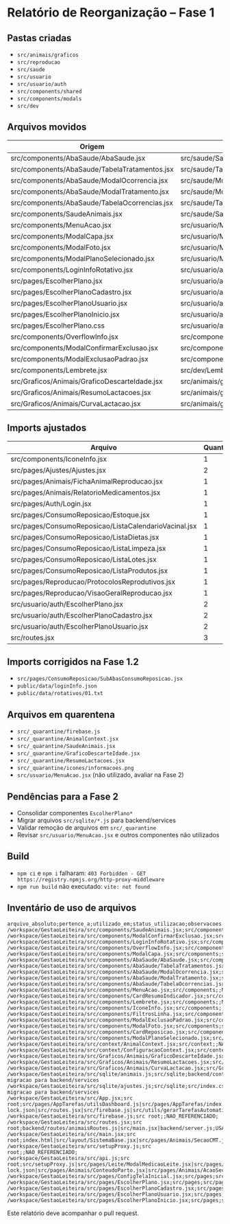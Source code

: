 # Relatório de Reorganização – Fase 1

## Pastas criadas
- `src/animais/graficos`
- `src/reproducao`
- `src/saude`
- `src/usuario`
- `src/usuario/auth`
- `src/components/shared`
- `src/components/modals`
- `src/dev`

## Arquivos movidos
| Origem | Destino | Status |
| ------ | ------- | ------ |
| src/components/AbaSaude/AbaSaude.jsx | src/saude/Saude.jsx | migrado |
| src/components/AbaSaude/TabelaTratamentos.jsx | src/saude/TabelaTratamentos.jsx | migrado |
| src/components/AbaSaude/ModalOcorrencia.jsx | src/saude/ModalOcorrencia.jsx | migrado |
| src/components/AbaSaude/ModalTratamento.jsx | src/saude/ModalTratamento.jsx | migrado |
| src/components/AbaSaude/TabelaOcorrencias.jsx | src/saude/TabelaOcorrencias.jsx | migrado |
| src/components/SaudeAnimais.jsx | src/saude/SaudeAnimais.jsx | migrado |
| src/components/MenuAcao.jsx | src/usuario/MenuAcao.jsx | migrado |
| src/components/ModalCapa.jsx | src/usuario/ModalCapa.jsx | migrado |
| src/components/ModalFoto.jsx | src/usuario/ModalFoto.jsx | migrado |
| src/components/ModalPlanoSelecionado.jsx | src/usuario/ModalPlanoSelecionado.jsx | migrado |
| src/components/LoginInfoRotativo.jsx | src/usuario/auth/LoginInfoRotativo.jsx | migrado |
| src/pages/EscolherPlano.jsx | src/usuario/auth/EscolherPlano.jsx | migrado |
| src/pages/EscolherPlanoCadastro.jsx | src/usuario/auth/EscolherPlanoCadastro.jsx | migrado |
| src/pages/EscolherPlanoUsuario.jsx | src/usuario/auth/EscolherPlanoUsuario.jsx | migrado |
| src/pages/EscolherPlanoInicio.jsx | src/usuario/auth/EscolherPlanoInicio.jsx | migrado |
| src/pages/EscolherPlano.css | src/usuario/auth/EscolherPlano.css | migrado |
| src/components/OverflowInfo.jsx | src/components/shared/OverflowInfo.jsx | migrado |
| src/components/ModalConfirmarExclusao.jsx | src/components/modals/ModalConfirmarExclusao.jsx | migrado |
| src/components/ModalExclusaoPadrao.jsx | src/components/modals/ModalExclusaoPadrao.jsx | migrado |
| src/components/Lembrete.jsx | src/dev/Lembrete.jsx | migrado |
| src/Graficos/Animais/GraficoDescarteIdade.jsx | src/animais/graficos/GraficoDescarteIdade.jsx | migrado |
| src/Graficos/Animais/ResumoLactacoes.jsx | src/animais/graficos/ResumoLactacoes.jsx | migrado |
| src/Graficos/Animais/CurvaLactacao.jsx | src/animais/graficos/CurvaLactacao.jsx | migrado |

## Imports ajustados
| Arquivo | Quantidade |
| ------- | ---------- |
| src/components/IconeInfo.jsx | 1 |
| src/pages/Ajustes/Ajustes.jsx | 2 |
| src/pages/Animais/FichaAnimalReproducao.jsx | 1 |
| src/pages/Animais/RelatorioMedicamentos.jsx | 1 |
| src/pages/Auth/Login.jsx | 1 |
| src/pages/ConsumoReposicao/Estoque.jsx | 1 |
| src/pages/ConsumoReposicao/ListaCalendarioVacinal.jsx | 1 |
| src/pages/ConsumoReposicao/ListaDietas.jsx | 1 |
| src/pages/ConsumoReposicao/ListaLimpeza.jsx | 1 |
| src/pages/ConsumoReposicao/ListaLotes.jsx | 1 |
| src/pages/ConsumoReposicao/ListaProdutos.jsx | 1 |
| src/pages/Reproducao/ProtocolosReprodutivos.jsx | 1 |
| src/pages/Reproducao/VisaoGeralReproducao.jsx | 1 |
| src/usuario/auth/EscolherPlano.jsx | 2 |
| src/usuario/auth/EscolherPlanoCadastro.jsx | 2 |
| src/usuario/auth/EscolherPlanoUsuario.jsx | 2 |
| src/routes.jsx | 3 |

## Imports corrigidos na Fase 1.2
- `src/pages/ConsumoReposicao/SubAbasConsumoReposicao.jsx`
- `public/data/loginInfo.json`
- `public/data/rotativos/01.txt`

## Arquivos em quarentena
- `src/_quarantine/firebase.js`
- `src/_quarantine/AnimalContext.jsx`
- `src/_quarantine/SaudeAnimais.jsx`
- `src/_quarantine/GraficoDescarteIdade.jsx`
- `src/_quarantine/ResumoLactacoes.jsx`
- `src/_quarantine/icones/informacoes.png`
- `src/usuario/MenuAcao.jsx` (não utilizado, avaliar na Fase 2)

## Pendências para a Fase 2
- Consolidar componentes `EscolherPlano*`
- Migrar arquivos `src/sqlite/*.js` para backend/services
- Validar remoção de arquivos em `src/_quarantine`
- Revisar `src/usuario/MenuAcao.jsx` e outros componentes não utilizados

## Build
- `npm ci` e `npm i` falharam: `403 Forbidden - GET https://registry.npmjs.org/http-proxy-middleware`
- `npm run build` não executado: `vite: not found`

## Inventário de uso de arquivos

```csv
arquivo_absoluto;pertence_a;utilizado_em;status_utilizacao;observacoes
/workspace/GestaoLeiteira/src/components/SaudeAnimais.jsx;src/components;;NAO_REFERENCIADO;
/workspace/GestaoLeiteira/src/components/ModalConfirmarExclusao.jsx;src/components;src/pages/ConsumoReposicao/ListaCalendarioVacinal.jsx|src/components/ModalExclusaoPadrao.jsx|src/pages/Animais/RelatorioMedicamentos.jsx|src/pages/Animais/FichaAnimalReproducao.jsx|src/pages/Reproducao/ProtocolosReprodutivos.jsx;USADO;
/workspace/GestaoLeiteira/src/components/LoginInfoRotativo.jsx;src/components;src/pages/Auth/Login.jsx;USADO;
/workspace/GestaoLeiteira/src/components/OverflowInfo.jsx;src/components;src/pages/Reproducao/VisaoGeralReproducao.jsx;USADO;
/workspace/GestaoLeiteira/src/components/ModalCapa.jsx;src/components;src/pages/Ajustes/Ajustes.jsx;USADO;
/workspace/GestaoLeiteira/src/components/AbaSaude/AbaSaude.jsx;src/components;;NAO_REFERENCIADO;
/workspace/GestaoLeiteira/src/components/AbaSaude/TabelaTratamentos.jsx;src/components;src/components/AbaSaude/AbaSaude.jsx|src/pages/Saude/TabelaTratamentos.jsx;USADO;
/workspace/GestaoLeiteira/src/components/AbaSaude/ModalOcorrencia.jsx;src/components;src/components/AbaSaude/AbaSaude.jsx|src/pages/Saude/ModalOcorrencia.jsx;USADO;
/workspace/GestaoLeiteira/src/components/AbaSaude/ModalTratamento.jsx;src/components;src/components/AbaSaude/AbaSaude.jsx|src/pages/Saude/ModalTratamento.jsx;USADO;
/workspace/GestaoLeiteira/src/components/AbaSaude/TabelaOcorrencias.jsx;src/components;src/pages/Saude/TabelaOcorrencias.jsx|src/components/AbaSaude/AbaSaude.jsx;USADO;
/workspace/GestaoLeiteira/src/components/MenuAcao.jsx;src/components;;NAO_REFERENCIADO;
/workspace/GestaoLeiteira/src/components/CardResumoIndicador.jsx;src/components;;NAO_REFERENCIADO;
/workspace/GestaoLeiteira/src/components/Lembrete.jsx;src/components;;NAO_REFERENCIADO;
/workspace/GestaoLeiteira/src/components/IconeInfo.jsx;src/components;;NAO_REFERENCIADO;
/workspace/GestaoLeiteira/src/components/FiltrosLinha.jsx;src/components;;NAO_REFERENCIADO;
/workspace/GestaoLeiteira/src/components/ModalExclusaoPadrao.jsx;src/components;src/pages/ConsumoReposicao/ListaLotes.jsx|src/pages/ConsumoReposicao/ListaLimpeza.jsx|src/pages/ConsumoReposicao/ListaDietas.jsx|src/pages/ConsumoReposicao/Estoque.jsx|src/pages/ConsumoReposicao/ListaProdutos.jsx;USADO;
/workspace/GestaoLeiteira/src/components/ModalFoto.jsx;src/components;src/pages/Ajustes/Ajustes.jsx;USADO;
/workspace/GestaoLeiteira/src/components/CardReposicao.jsx;src/components;;NAO_REFERENCIADO;
/workspace/GestaoLeiteira/src/components/ModalPlanoSelecionado.jsx;src/components;src/pages/EscolherPlanoCadastro.jsx|src/pages/EscolherPlanoUsuario.jsx;USADO;
/workspace/GestaoLeiteira/src/context/AnimalContext.jsx;src/context;;NAO_REFERENCIADO;
/workspace/GestaoLeiteira/src/context/ConfiguracaoContext.jsx;src/context;src/pages/Ajustes/SecaoIdentidade.jsx|src/pages/Ajustes/SecaoPermissoes.jsx|src/pages/Ajustes/SecaoPreferenciasGerais.jsx|src/pages/Ajustes/SecaoConfiguracoesVisuais.jsx|src/pages/Ajustes/SecaoNotificacoes.jsx|src/pages/Ajustes/Ajustes.jsx|src/main.jsx|src/layout/NavegacaoPrincipal.jsx|src/pages/Animais/SubAbasAnimais.jsx|src/pages/Relatorios/SubAbasRelatorios.jsx|src/pages/Reproducao/SubAbasReproducao.jsx|src/pages/Saude/SubAbasSaude.jsx|src/pages/ConsumoReposicao/SubAbasConsumoReposicao.jsx;USADO;
/workspace/GestaoLeiteira/src/Graficos/Animais/GraficoDescarteIdade.jsx;src/Graficos;;NAO_REFERENCIADO;
/workspace/GestaoLeiteira/src/Graficos/Animais/ResumoLactacoes.jsx;src/Graficos;;NAO_REFERENCIADO;
/workspace/GestaoLeiteira/src/Graficos/Animais/CurvaLactacao.jsx;src/Graficos;src/pages/Animais/GraficoCurvaLactacao.jsx|src/pages/Animais/FichaAnimalLeite.jsx;USADO;
/workspace/GestaoLeiteira/src/sqlite/animais.js;src/sqlite;backend/controllers/animaisController.js|backend/routes/animaisRoutes.js|backend/routes/rotasExtras.js|backend/routes/adminRoutes.js|src/pages/Saude/AlertasSaude.jsx|src/pages/Leite/ModalMedicaoLeite.jsx|src/pages/Saude/ModalTratamento.jsx|src/pages/Saude/ModalOcorrencia.jsx|src/pages/Leite/ControleLeiteiro.jsx|src/pages/Leite/AbaCCS.jsx|src/pages/Saude/AlertaSaude.jsx|src/pages/Leite/AbaRegistroCMT.jsx|src/pages/Saude/Saude.jsx|backend/server.js|src/pages/AppTarefas/utilsDashboard.js|src/pages/AppTarefas/DashboardAlertas.jsx|src/pages/AppTarefas/DashboardEventos.jsx|src/pages/AppTarefas/DashboardCards.jsx|backend/db.js|src/pages/AppTarefas/index.jsx|src/pages/AppTarefas/DashboardGraficos.jsx|src/pages/AppTarefas/componentes/GraficosRepro.jsx|backend/models/Produtor.js|src/pages/AppTarefas/componentes/InsightsInteligentes.jsx|backend/models/animaisModel.js|backend/models/eventosModel.js|src/pages/ConsumoReposicao/CadastroDietas.jsx|backend/services/reproducaoService.js|src/pages/ConsumoReposicao/ModalInfoLote.jsx|src/pages/Animais/ModalCadastroBezerro.jsx|src/pages/Animais/PainelLateralCadastro.jsx|src/pages/Animais/ConteudoExportarDados.jsx|src/pages/Animais/ConteudoInativas.jsx|src/pages/ConsumoReposicao/ModalExamesSanitarios.jsx|src/pages/Animais/AcaoParto.jsx|src/pages/Animais/ConteudoSaidaAnimal.jsx|src/pages/Animais/ConteudoParto.jsx|src/pages/Animais/ConteudoEntradaAnimal.jsx|src/pages/Animais/index.jsx|src/pages/Animais/utilsAnimais.js|src/pages/Animais/ConteudoSecagem.jsx|src/layout/NavegacaoPrincipal.jsx|src/pages/Animais/ModalEditarAnimal.jsx|src/pages/Animais/ConteudoImportarPDF.jsx|src/pages/Animais/ConteudoRelatorio.jsx|src/pages/Animais/CadastroBasicoAnimal.jsx|src/Graficos/Animais/GraficoDescarteIdade.jsx|src/pages/Relatorios/RelatorioReprodutivo.jsx|src/pages/Relatorios/RelatorioMovimentacaoAnimais.jsx|src/components/SaudeAnimais.jsx|src/routes.jsx|src/utils/verificarAlertaEstoque.js|src/context/AnimalContext.jsx|src/utils/apiFuncoes.js|src/pages/Reproducao/ProtocolosReprodutivos.jsx|src/utils/gerarTarefasAutomaticas.js|src/pages/Reproducao/utilsReproducao.js|src/utils/historico.js|src/pages/Reproducao/VisaoGeralReproducao.jsx|src/utils/gerarEventosCalendario.js|src/utils/registroReproducao.js|src/utils/cacheAnimais.js|src/pages/Calendario/CalendarioAtividades.jsx;USADO;avaliar migracao para backend/services
/workspace/GestaoLeiteira/src/sqlite/ajustes.js;src/sqlite;src/index.css|src/utils/verificarAlertaEstoque.js|src/utils/configUsuario.js|src/routes.jsx|src/layout/NavegacaoPrincipal.jsx|backend/routes/mockRoutes.js|src/pages/ConsumoReposicao/AjustesEstoque.jsx;USADO;avaliar migracao para backend/services
/workspace/GestaoLeiteira/src/App.jsx;src root;src/pages/AppTarefas/utilsDashboard.js|src/pages/AppTarefas/index.jsx|src/pages/AppTarefas/TarefasCentrais.jsx|package-lock.json|src/routes.jsx|src/firebase.js|src/utils/gerarTarefasAutomaticas.js;USADO;
/workspace/GestaoLeiteira/src/firebase.js;src root;;NAO_REFERENCIADO;
/workspace/GestaoLeiteira/src/routes.jsx;src root;backend/routes/animaisRoutes.js|src/main.jsx|backend/server.js;USADO;
/workspace/GestaoLeiteira/src/main.jsx;src root;index.html|src/layout/SistemaBase.jsx|src/pages/Animais/SecaoCMT.jsx|src/pages/Animais/GraficoIAPorCiclo.jsx|src/firebase.js|src/pages/Animais/GraficoDELporLactacao.jsx|src/pages/Animais/LinhaDoTempoReprodutiva.jsx|backend/server.js|backend/package.json;USADO;
/workspace/GestaoLeiteira/src/setupProxy.js;src root;;NAO_REFERENCIADO;
/workspace/GestaoLeiteira/src/api.js;src root;src/setupProxy.js|src/pages/Leite/ModalMedicaoLeite.jsx|src/pages/Leite/utilsMastite.js|src/pages/Leite/GuiaMastite.jsx|src/pages/Leite/ModalFiltroLoteInteligente.jsx|src/pages/Leite/ControleLeiteiro.jsx|src/pages/Leite/AbaRegistroCMT.jsx|src/pages/AppTarefas/utilsDashboard.js|backend/server.js|src/pages/Animais/ModalCadastroBezerro.jsx|src/pages/Animais/ModalCadastroSecagem.jsx|src/pages/Animais/ConteudoExportarDados.jsx|src/pages/Animais/ImportarFichaTouro.jsx|src/pages/Animais/FichaAnimalReproducao.jsx|src/pages/Animais/ConteudoPlantel.jsx|src/pages/Animais/AcaoParto.jsx|index.html|src/pages/Animais/ModalHistoricoCompleto.jsx|package-lock.json|src/pages/Animais/ConteudoParto.jsx|src/pages/Animais/AcaoSecagem.jsx|src/pages/Animais/ConteudoSecagem.jsx|src/pages/Animais/ModalRegistrarParto.jsx|src/pages/Animais/CadastroBasicoAnimal.jsx|src/pages/Animais/RelatorioMedicamentos.jsx|src/styles/filtros.css|src/pages/Admin/ListaUsuarios.jsx|src/pages/Animais/AbrirFichaTouro.jsx|src/pages/Admin/RelatorioAdmin.jsx|src/pages/Admin/PainelAprovacaoAdmin.jsx|src/firebase.js|src/pages/Admin/PainelAprovacoesPendentes.jsx|src/pages/Animais/FichaComplementarAnimal.jsx|src/pages/Fazenda/Fazenda.jsx|src/pages/Animais/ModalEditarAnimal.jsx|src/pages/Admin/PainelPlanosAdmin.jsx|src/pages/EscolherPlanoCadastro.jsx|src/pages/Admin/AdminPainel.jsx|src/utils/backendApi.js|src/utils/apiFuncoes.js|src/utils/db.js|src/utils/gerarTarefasAutomaticas.js|src/utils/financeiro.js|src/utils/registroReproducao.js|src/pages/Reproducao/ModalConfiguracaoPEV.jsx|src/utils/cacheAnimais.js|src/pages/Reproducao/ProtocolosReprodutivos.jsx|src/pages/Reproducao/ModalCadastroProtocolo.jsx|src/pages/Reproducao/ModalRegistrarOcorrencia.jsx|src/pages/Reproducao/VisaoGeralReproducao.jsx|src/pages/Reproducao/ModalLancamentoDiagnostico.jsx|src/pages/EscolherPlano.jsx|src/pages/EscolherPlanoUsuario.jsx|src/pages/StatusPlanoUsuario.jsx|src/pages/Auth/EsqueciSenha.jsx|src/pages/Auth/Cadastro.jsx|src/pages/Auth/BemVindo.jsx|src/pages/Auth/VerificarEmail.jsx|src/pages/Auth/Login.jsx|src/pages/Financeiro/LivroCaixa.jsx|src/pages/Bezerras/index.jsx|src/pages/Financeiro/ResumoRapido.jsx|src/pages/Calendario/CalendarioAtividades.jsx;USADO;
/workspace/GestaoLeiteira/src/pages/ConfigTelaInicial.jsx;src/pages;src/routes.jsx;USADO;
/workspace/GestaoLeiteira/src/pages/EscolherPlano.jsx;src/pages;src/pages/EscolherPlanoUsuario.jsx|src/pages/EscolherPlanoInicio.jsx|src/pages/EscolherPlanoCadastro.jsx|src/routes.jsx;USADO;
/workspace/GestaoLeiteira/src/pages/EscolherPlanoCadastro.jsx;src/pages;src/routes.jsx;USADO;
/workspace/GestaoLeiteira/src/pages/EscolherPlanoUsuario.jsx;src/pages;src/routes.jsx;USADO;
/workspace/GestaoLeiteira/src/pages/EscolherPlanoInicio.jsx;src/pages;src/routes.jsx;USADO;
```

Este relatório deve acompanhar o pull request.
